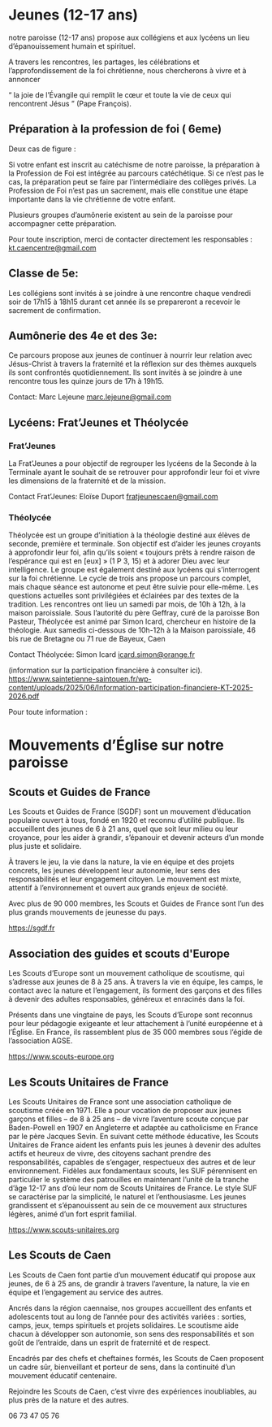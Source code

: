 # Jeunes (12-17 ans)

notre paroisse (12-17 ans) propose aux collégiens et aux lycéens
un lieu d’épanouissement humain et spirituel.

A travers les rencontres, les partages, les célébrations et l’approfondissement de la foi chrétienne,
nous chercherons à vivre et à annoncer

“ la joie de l’Évangile qui remplit le cœur et toute la vie de ceux qui rencontrent Jésus ”
(Pape François).

## Préparation à la profession de foi ( 6eme)
Deux cas de figure :

Si votre enfant est inscrit au catéchisme de notre paroisse, la préparation à la Profession de Foi est intégrée au parcours catéchétique.
Si ce n’est pas le cas, la préparation peut se faire par l’intermédiaire des collèges privés.
La Profession de Foi n’est pas un sacrement, mais elle constitue une étape importante dans la vie chrétienne de votre enfant.

Plusieurs groupes d’aumônerie existent au sein de la paroisse pour accompagner cette préparation.

Pour toute inscription, merci de contacter directement les responsables :  kt.caencentre@gmail.com 

## Classe de 5e:
Les collégiens sont invités à se joindre à une rencontre chaque vendredi soir de 17h15 à 18h15 durant cet année ils se prepareront a recevoir le sacrement de confirmation.

 ## Aumônerie des 4e et des 3e:
Ce parcours propose aux jeunes de continuer à nourrir leur relation avec Jésus-Christ à travers la fraternité et la réflexion sur des thèmes auxquels ils sont confrontés quotidiennement. Ils sont invités à se joindre à une rencontre tous les quinze jours de 17h à 19h15.

Contact: Marc Lejeune marc.lejeune@gmail.com

## Lycéens: Frat’Jeunes et Théolycée
### Frat’Jeunes
La Frat’Jeunes a pour objectif de regrouper les lycéens de la Seconde à la Terminale ayant le souhait de se retrouver pour approfondir leur foi et vivre les dimensions de la fraternité et de la mission. 
 
Contact Frat’Jeunes: Eloïse Duport fratjeunescaen@gmail.com

### Théolycée
Théolycée est un groupe d’initiation à la théologie destiné aux élèves de seconde, première et terminale. Son objectif est d’aider les jeunes croyants à approfondir leur foi, afin qu’ils soient « toujours prêts à rendre raison de l’espérance qui est en [eux] » (1 P 3, 15) et à adorer Dieu avec leur intelligence. Le groupe est également destiné aux lycéens qui s’interrogent sur la foi chrétienne. Le cycle de trois ans propose un parcours complet, mais chaque séance est autonome et peut être suivie pour elle-même. Les questions actuelles sont privilégiées et éclairées par des textes de la tradition. Les rencontres ont lieu un samedi par mois, de 10h à 12h, à la maison paroissiale.
Sous l’autorité du père Geffray, curé de la paroisse Bon Pasteur, Théolycée est animé par Simon Icard, chercheur en histoire de la théologie.
Aux samedis ci-dessous de 10h-12h à la Maison paroissiale, 46 bis rue de Bretagne ou 71 rue de Bayeux, Caen 

Contact Théolycée: Simon Icard icard.simon@orange.fr 

 (information sur la participation financière à consulter ici). https://www.saintetienne-saintouen.fr/wp-content/uploads/2025/06/Information-participation-financiere-KT-2025-2026.pdf

Pour toute information : 

# Mouvements d’Église sur notre paroisse

 ## Scouts et Guides de France
 
 Les Scouts et Guides de France (SGDF) sont un mouvement d’éducation populaire ouvert à tous, fondé en 1920 et reconnu d’utilité publique. Ils accueillent des jeunes de 6 à 21 ans, quel que soit leur milieu ou leur croyance, pour les aider à grandir, s’épanouir et devenir acteurs d’un monde plus juste et solidaire.

À travers le jeu, la vie dans la nature, la vie en équipe et des projets concrets, les jeunes développent leur autonomie, leur sens des responsabilités et leur engagement citoyen. Le mouvement est mixte, attentif à l’environnement et ouvert aux grands enjeux de société.

Avec plus de 90 000 membres, les Scouts et Guides de France sont l’un des plus grands mouvements de jeunesse du pays.

https://sgdf.fr

## Association des guides et scouts d'Europe

Les Scouts d’Europe sont un mouvement catholique de scoutisme, qui s’adresse aux jeunes de 8 à 25 ans. À travers la vie en équipe, les camps, le contact avec la nature et l’engagement, ils forment des garçons et des filles à devenir des adultes responsables, généreux et enracinés dans la foi.

Présents dans une vingtaine de pays, les Scouts d’Europe sont reconnus pour leur pédagogie exigeante et leur attachement à l’unité européenne et à l’Église. En France, ils rassemblent plus de 35 000 membres sous l’égide de l’association AGSE.

https://www.scouts-europe.org

## Les Scouts Unitaires de France

Les Scouts Unitaires de France sont une association catholique de scoutisme créée en 1971. Elle a pour vocation de proposer aux jeunes garçons et filles – de 8 à 25 ans – de vivre l’aventure scoute conçue par Baden-Powell en 1907 en Angleterre et adaptée au catholicisme en France par le père Jacques Sevin. En suivant cette méthode éducative, les Scouts Unitaires de France aident les enfants puis les jeunes à devenir des adultes actifs et heureux de vivre, des citoyens sachant prendre des responsabilités, capables de s’engager, respectueux des autres et de leur environnement. Fidèles aux fondamentaux scouts, les SUF pérennisent en particulier le système des patrouilles en maintenant l’unité de la tranche d’âge 12-17 ans d’où leur nom de Scouts Unitaires de France. Le style SUF se caractérise par la simplicité, le naturel et l’enthousiasme. Les jeunes grandissent et s’épanouissent au sein de ce mouvement aux structures légères, animé d’un fort esprit familial.

https://www.scouts-unitaires.org

## Les Scouts de Caen

Les Scouts de Caen font partie d’un mouvement éducatif qui propose aux jeunes, de 6 à 25 ans, de grandir à travers l’aventure, la nature, la vie en équipe et l’engagement au service des autres.

Ancrés dans la région caennaise, nos groupes accueillent des enfants et adolescents tout au long de l’année pour des activités variées : sorties, camps, jeux, temps spirituels et projets solidaires. Le scoutisme aide chacun à développer son autonomie, son sens des responsabilités et son goût de l’entraide, dans un esprit de fraternité et de respect.

Encadrés par des chefs et cheftaines formés, les Scouts de Caen proposent un cadre sûr, bienveillant et porteur de sens, dans la continuité d’un mouvement éducatif centenaire.

Rejoindre les Scouts de Caen, c’est vivre des expériences inoubliables, au plus près de la nature et des autres.

06 73 47 05 76

